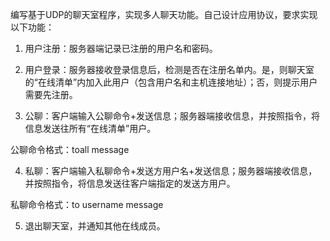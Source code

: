 编写基于UDP的聊天室程序，实现多人聊天功能。自己设计应用协议，要求实现以下功能：

1)	用户注册：服务器端记录已注册的用户名和密码。


2)	用户登录：服务器接收登录信息后，检测是否在注册名单内。是，则聊天室的“在线清单”内加入此用户（包含用户名和主机连接地址）；否，则提示用户需要先注册。


3)	公聊：客户端输入公聊命令+发送信息；服务器端接收信息，并按照指令，将信息发送往所有“在线清单”用户。

公聊命令格式：toall message

4)	私聊：客户端输入私聊命令+发送方用户名+发送信息；服务器端接收信息，并按照指令，将信息发送往客户端指定的发送方用户。

私聊命令格式：to username message


5)	退出聊天室，并通知其他在线成员。

